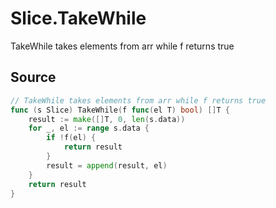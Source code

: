 # Slice.TakeWhile

TakeWhile takes elements from arr while f returns true

## Source

```go
// TakeWhile takes elements from arr while f returns true
func (s Slice) TakeWhile(f func(el T) bool) []T {
	result := make([]T, 0, len(s.data))
	for _, el := range s.data {
		if !f(el) {
			return result
		}
		result = append(result, el)
	}
	return result
}
```